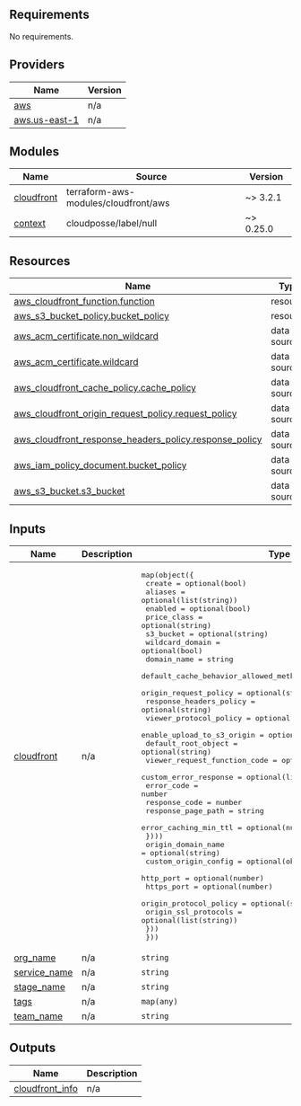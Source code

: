 <!-- BEGIN_TF_DOCS -->
## Requirements

No requirements.

## Providers

| Name | Version |
|------|---------|
| <a name="provider_aws"></a> [aws](#provider\_aws) | n/a |
| <a name="provider_aws.us-east-1"></a> [aws.us-east-1](#provider\_aws.us-east-1) | n/a |

## Modules

| Name | Source | Version |
|------|--------|---------|
| <a name="module_cloudfront"></a> [cloudfront](#module\_cloudfront) | terraform-aws-modules/cloudfront/aws | ~> 3.2.1 |
| <a name="module_context"></a> [context](#module\_context) | cloudposse/label/null | ~> 0.25.0 |

## Resources

| Name | Type |
|------|------|
| [aws_cloudfront_function.function](https://registry.terraform.io/providers/hashicorp/aws/latest/docs/resources/cloudfront_function) | resource |
| [aws_s3_bucket_policy.bucket_policy](https://registry.terraform.io/providers/hashicorp/aws/latest/docs/resources/s3_bucket_policy) | resource |
| [aws_acm_certificate.non_wildcard](https://registry.terraform.io/providers/hashicorp/aws/latest/docs/data-sources/acm_certificate) | data source |
| [aws_acm_certificate.wildcard](https://registry.terraform.io/providers/hashicorp/aws/latest/docs/data-sources/acm_certificate) | data source |
| [aws_cloudfront_cache_policy.cache_policy](https://registry.terraform.io/providers/hashicorp/aws/latest/docs/data-sources/cloudfront_cache_policy) | data source |
| [aws_cloudfront_origin_request_policy.request_policy](https://registry.terraform.io/providers/hashicorp/aws/latest/docs/data-sources/cloudfront_origin_request_policy) | data source |
| [aws_cloudfront_response_headers_policy.response_policy](https://registry.terraform.io/providers/hashicorp/aws/latest/docs/data-sources/cloudfront_response_headers_policy) | data source |
| [aws_iam_policy_document.bucket_policy](https://registry.terraform.io/providers/hashicorp/aws/latest/docs/data-sources/iam_policy_document) | data source |
| [aws_s3_bucket.s3_bucket](https://registry.terraform.io/providers/hashicorp/aws/latest/docs/data-sources/s3_bucket) | data source |

## Inputs

| Name | Description | Type | Default | Required |
|------|-------------|------|---------|:--------:|
| <a name="input_cloudfront"></a> [cloudfront](#input\_cloudfront) | n/a | <pre>map(object({<br>    create                                 = optional(bool)<br>    aliases                                = optional(list(string))<br>    enabled                                = optional(bool)<br>    price_class                            = optional(string)<br>    s3_bucket                              = optional(string)<br>    wildcard_domain                        = optional(bool)<br>    domain_name                            = string<br>    default_cache_behavior_allowed_methods = optional(list(string))<br>    origin_request_policy                  = optional(string)<br>    response_headers_policy                = optional(string)<br>    viewer_protocol_policy                 = optional(string)<br>    enable_upload_to_s3_origin             = optional(bool)<br>    default_root_object                    = optional(string)<br>    viewer_request_function_code           = optional(string)<br>    custom_error_response = optional(list(object({<br>      error_code            = number<br>      response_code         = number<br>      response_page_path    = string<br>      error_caching_min_ttl = optional(number)<br>    })))<br>    origin_domain_name = optional(string)<br>    custom_origin_config = optional(object({<br>      http_port              = optional(number)<br>      https_port             = optional(number)<br>      origin_protocol_policy = optional(string)<br>      origin_ssl_protocols   = optional(list(string))<br>    }))<br>  }))</pre> | n/a | yes |
| <a name="input_org_name"></a> [org\_name](#input\_org\_name) | n/a | `string` | n/a | yes |
| <a name="input_service_name"></a> [service\_name](#input\_service\_name) | n/a | `string` | n/a | yes |
| <a name="input_stage_name"></a> [stage\_name](#input\_stage\_name) | n/a | `string` | n/a | yes |
| <a name="input_tags"></a> [tags](#input\_tags) | n/a | `map(any)` | `{}` | no |
| <a name="input_team_name"></a> [team\_name](#input\_team\_name) | n/a | `string` | n/a | yes |

## Outputs

| Name | Description |
|------|-------------|
| <a name="output_cloudfront_info"></a> [cloudfront\_info](#output\_cloudfront\_info) | n/a |
<!-- END_TF_DOCS -->